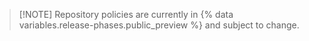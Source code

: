 >[!NOTE] Repository policies are currently in {% data variables.release-phases.public_preview %} and subject to change.
